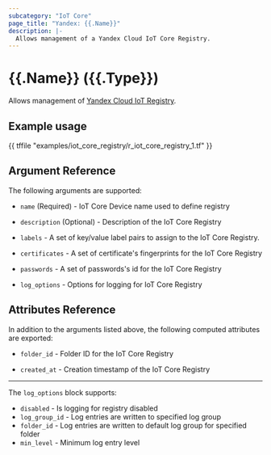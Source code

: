 ```yaml
---
subcategory: "IoT Core"
page_title: "Yandex: {{.Name}}"
description: |-
  Allows management of a Yandex Cloud IoT Core Registry.
---
```


# {{.Name}} ({{.Type}})

Allows management of [Yandex Cloud IoT Registry](https://cloud.yandex.com/docs/iot-core/quickstart).

## Example usage

{{ tffile "examples/iot_core_registry/r_iot_core_registry_1.tf" }}

## Argument Reference

The following arguments are supported:

* `name` (Required) - IoT Core Device name used to define registry

* `description` (Optional) - Description of the IoT Core Registry

* `labels` - A set of key/value label pairs to assign to the IoT Core Registry.

* `certificates` - A set of certificate's fingerprints for the IoT Core Registry

* `passwords` - A set of passwords's id for the IoT Core Registry

* `log_options` - Options for logging for IoT Core Registry

## Attributes Reference

In addition to the arguments listed above, the following computed attributes are exported:

* `folder_id` - Folder ID for the IoT Core Registry

* `created_at` - Creation timestamp of the IoT Core Registry

---

The `log_options` block supports:
* `disabled` - Is logging for registry disabled
* `log_group_id` - Log entries are written to specified log group
* `folder_id` - Log entries are written to default log group for specified folder
* `min_level` - Minimum log entry level

